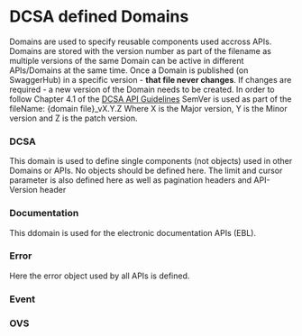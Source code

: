 # DCSA defined Domains
Domains are used to specify reusable components used accross APIs.
Domains are stored with the version number as part of the filename as multiple versions of the same Domain can be active in different APIs/Domains at the same time.
Once a Domain is published (on SwaggerHub) in a specific version - **that file never changes**. If changes are required - a new version of the Domain needs to be created.
In order to follow Chapter 4.1 of the [DCSA API Guidelines](https://dcsa.org/wp-content/uploads/2020/09/20200921-DCSA-API-Design-Principles-1.0.pdf) SemVer is used as part of the fileName:
{domain file}_vX.Y.Z
Where X is the Major version, Y is the Minor version and Z is the patch version.

### DCSA
This domain is used to define single components (not objects) used in other Domains or APIs. No objects should be defined here.
The limit and cursor parameter is also defined here as well as pagination headers and API-Version header

### Documentation
This ddomain is used for the electronic documentation APIs (EBL).

### Error
Here the error object used by all APIs is defined.

### Event


### OVS
